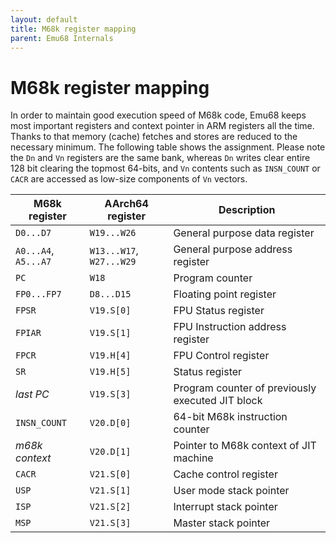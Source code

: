 ```yaml
---
layout: default
title: M68k register mapping
parent: Emu68 Internals
---
```


# M68k register mapping

In order to maintain good execution speed of M68k code, Emu68 keeps most important registers and context pointer in ARM registers all the time. Thanks to that memory (cache) fetches and stores are reduced to the necessary minimum. The following table shows the assignment. Please note the ``Dn`` and ``Vn`` registers are the same bank, whereas ``Dn`` writes clear entire 128 bit clearing the topmost 64-bits, and ``Vn`` contents such as ``INSN_COUNT`` or ``CACR`` are accessed as low-size components of ``Vn`` vectors.

| M68k register            | AArch64 register             | Description                                      |
| ------------------------ | ---------------------------- | ------------------------------------------------ |
| ``D0...D7``              | ``W19...W26``                | General purpose data register                    |
| ``A0...A4``, ``A5...A7`` | ``W13...W17``, ``W27...W29`` | General purpose address register                 |
| ``PC``                   | ``W18``                      | Program counter                                  |
| ``FP0...FP7``            | ``D8...D15``                 | Floating point register                          |
| ``FPSR``                 | ``V19.S[0]``                 | FPU Status register                              |
| ``FPIAR``                | ``V19.S[1]``                 | FPU Instruction address register                 |
| ``FPCR``                 | ``V19.H[4]``                 | FPU Control register                             |
| ``SR``                   | ``V19.H[5]``                 | Status register                                  |
| *last PC*                | ``V19.S[3]``                 | Program counter of previously executed JIT block |
| ``INSN_COUNT``           | ``V20.D[0]``                 | 64-bit M68k instruction counter                  |
| *m68k context*           | ``V20.D[1]``                 | Pointer to M68k context of JIT machine           |
| ``CACR``                 | ``V21.S[0]``                 | Cache control register                           |
| ``USP``                  | ``V21.S[1]``                 | User mode stack pointer                          |
| ``ISP``                  | ``V21.S[2]``                 | Interrupt stack pointer                          |
| ``MSP``                  | ``V21.S[3]``                 | Master stack pointer                             |



